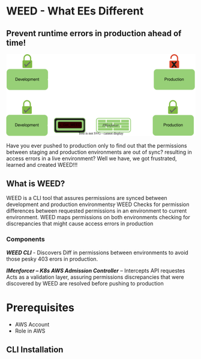 # WEED - What EEs Different  
## Prevent runtime errors in production ahead of time!
![This is an image](docs/WEED.svg)


Have you ever pushed to production only to find out that the permissions between staging and production environments are out of sync? resulting in access errors in a live environment? Well we have, we got frustrated, learned  and created WEED!!!


## What is WEED?

WEED is a CLI tool that assures permissions are synced between development and production environmentsץ
WEED Checks for permission differences between requested permissions in an environment to current environment.
WEED maps permissions on both environments checking for discrepancies that might cause access errors in production  

### Components 

***WEED CLI***  - 
Discovers Diff in permissions between environments to avoid those pesky 403 erors in production.

***IMenforcer – K8s AWS Admission Controller*** – 
Intercepts API requestes Acts as a validation layer, assuring permissions discrepancies that were discovered by WEED are resolved before pushing to production
 

   

# Prerequisites

 - AWS Account 
 - Role in AWS

## CLI Installation 

